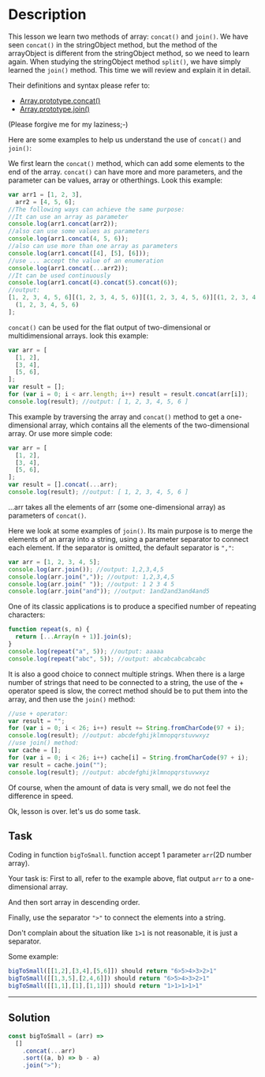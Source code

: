# Description

This lesson we learn two methods of array: `concat()` and `join()`. We have seen `concat()` in the stringObject method, but the method of the arrayObject is different from the stringObject method, so we need to learn again. When studying the stringObject method `split()`, we have simply learned the `join()` method. This time we will review and explain it in detail.

Their definitions and syntax please refer to:

- [Array.prototype.concat()](https://developer.mozilla.org/en-US/docs/Web/JavaScript/Reference/Global_Objects/Array/concat)
- [Array.prototype.join()](https://developer.mozilla.org/en-US/docs/Web/JavaScript/Reference/Global_Objects/Array/join)

(Please forgive me for my laziness;-)

Here are some examples to help us understand the use of `concat()` and `join()`:

We first learn the `concat()` method, which can add some elements to the end of the array. `concat()` can have more and more parameters, and the parameter can be values, array or otherthings. Look this example:

```js
var arr1 = [1, 2, 3],
  arr2 = [4, 5, 6];
//The following ways can achieve the same purpose:
//It can use an array as parameter
console.log(arr1.concat(arr2));
//also can use some values as parameters
console.log(arr1.concat(4, 5, 6));
//also can use more than one array as parameters
console.log(arr1.concat([4], [5], [6]));
//use ... accept the value of an enumeration
console.log(arr1.concat(...arr2));
//It can be used continuously
console.log(arr1.concat(4).concat(5).concat(6));
//output:
[1, 2, 3, 4, 5, 6][(1, 2, 3, 4, 5, 6)][(1, 2, 3, 4, 5, 6)][(1, 2, 3, 4, 5, 6)][
  (1, 2, 3, 4, 5, 6)
];
```

`concat()` can be used for the flat output of two-dimensional or multidimensional arrays. look this example:

```js
var arr = [
  [1, 2],
  [3, 4],
  [5, 6],
];
var result = [];
for (var i = 0; i < arr.length; i++) result = result.concat(arr[i]);
console.log(result); //output: [ 1, 2, 3, 4, 5, 6 ]
```

This example by traversing the array and `concat()` method to get a one-dimensional array, which contains all the elements of the two-dimensional array. Or use more simple code:

```js
var arr = [
  [1, 2],
  [3, 4],
  [5, 6],
];
var result = [].concat(...arr);
console.log(result); //output: [ 1, 2, 3, 4, 5, 6 ]
```

...arr takes all the elements of arr (some one-dimensional array) as parameters of `concat()`.

Here we look at some examples of `join()`. Its main purpose is to merge the elements of an array into a string, using a parameter separator to connect each element. If the separator is omitted, the default separator is `","`:

```js
var arr = [1, 2, 3, 4, 5];
console.log(arr.join()); //output: 1,2,3,4,5
console.log(arr.join(",")); //output: 1,2,3,4,5
console.log(arr.join(" ")); //output: 1 2 3 4 5
console.log(arr.join("and")); //output: 1and2and3and4and5
```

One of its classic applications is to produce a specified number of repeating characters:

```js
function repeat(s, n) {
  return [...Array(n + 1)].join(s);
}
console.log(repeat("a", 5)); //output: aaaaa
console.log(repeat("abc", 5)); //output: abcabcabcabcabc
```

It is also a good choice to connect multiple strings. When there is a large number of strings that need to be connected to a string, the use of the + operator speed is slow, the correct method should be to put them into the array, and then use the `join()` method:

```js
//use + operator:
var result = "";
for (var i = 0; i < 26; i++) result += String.fromCharCode(97 + i);
console.log(result); //output: abcdefghijklmnopqrstuvwxyz
//use join() method:
var cache = [];
for (var i = 0; i < 26; i++) cache[i] = String.fromCharCode(97 + i);
var result = cache.join("");
console.log(result); //output: abcdefghijklmnopqrstuvwxyz
```

Of course, when the amount of data is very small, we do not feel the difference in speed.

Ok, lesson is over. let's us do some task.

## Task

Coding in function `bigToSmall`. function accept 1 parameter `arr`(2D number array).

Your task is: First to all, refer to the example above, flat output `arr` to a one-dimensional array.

And then sort array in descending order.

Finally, use the separator `">"` to connect the elements into a string.

Don't complain about the situation like `1>1` is not reasonable, it is just a separator.

Some example:

```js
bigToSmall([[1,2],[3,4],[5,6]]) should return "6>5>4>3>2>1"
bigToSmall([[1,3,5],[2,4,6]]) should return "6>5>4>3>2>1"
bigToSmall([[1,1],[1],[1,1]]) should return "1>1>1>1>1"
```

---

## Solution

```js
const bigToSmall = (arr) =>
  []
    .concat(...arr)
    .sort((a, b) => b - a)
    .join(">");
```
